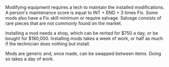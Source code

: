 Modifying equipment requires a tech to maintain the installed modifications. A person's maintenance score is equal to INT + END + 3 times Fix. Some mods also have a Fix skill minimum or require salvage. Salvage consists of rare pieces that are not commonly found on the market.

Installing a mod needs a shop, which can be rented for $750 a day, or be bought for $180,000. Installing mods takes a week of work, or half as much if the technician does nothing but install.

Mods are generic and, once made, can be swapped between items. Doing so takes a day of work.